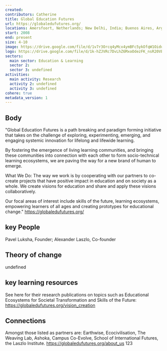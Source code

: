 ```yaml
---
created:
contributors: Catherine
title: Global Education Futures
url: https://globaledufutures.org/ 
locations: Amersfoort, Netherlands; New Delhi, India; Buenos Aires, Argentina; London, UK; Algiers, Algeria; Tbilisi, Georgia; Kigali, Rwanda
start: 2008
end: present
size: 4-10
image: https://drive.google.com/file/d/1v7r3Orcq4yMcx4ymBFc5ykOfqW1OiduP/view?usp=drive_link
logo: https://drive.google.com/file/d/1k-hZJVRc7DvLhZ6MxoOdezFK_nsR20VE/view?usp=drive_link
sectors:
  main sector: Education & Learning
  sector 2: 
  sector 3: undefined
activities: 
  main activity: Research
  activity 2: undefined
  activity 3: undefined
cohere: true
metadata_version: 1
---
```



## Body

"Global Education Futures is a path breaking and paradigm forming initiative that takes on the challenge of exploring, experimenting, emerging, and engaging systemic innovation for lifelong and lifewide learning.

By fostering the emergence of living learning communities, and bringing these communities into connection with each other to form socio-technical learning ecosystems, we are paving the way for a new brand of human to emerge.

What We Do: The way we work is by cooperating with our partners to co-create projects that have positive impact in education and on society as a whole. We create visions for education and share and apply these visions collaboratively.

Our focal areas of interest include skills of the future, learning ecosystems, empowering learners of all ages and creating prototypes for educational change."
https://globaledufutures.org/ 

## key People

Pavel Luksha, Founder; Alexander Laszlo, Co-founder

## Theory of change

undefined

## key learning resources

See here for their research publications on topics such as Educational Ecosystems for Societal Transformation and Skills of the Future: https://globaledufutures.org/vision_creation 

## Connections

Amongst those listed as partners are: Earthwise, Ecocivilisation, The Weaving Lab, Ashoka, Campus Co-Evolve, School of International Futures, the Laszlo Institute. https://globaledufutures.org/about_us 123

